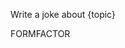 Write a joke about {topic}

FORMFACTOR

<!--
Note: `.book` and `.book.md` files are considered as a promptbook files
Note: When there is no structure, whole content is considered as a prompt of single-task pipeline
-->
